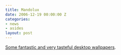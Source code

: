 ```yaml
---
title: Mandolux
date: 2006-12-19 00:00:00 Z
categories:
- news
- asides
layout: post
---
```


[Some fantastic and very tasteful desktop wallpapers](http://www.mandolux.com/).
